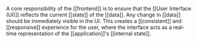 A core responsibility of the [[frontend]] is to ensure that the [[User Interface (UI)]] reflects the current [[state]] of the [[data]]. Any change in [[data]] should be immediately visible in the UI. This creates a [[consistent]] and [[responsive]] experience for the user, where the interface acts as a real-time representation of the [[application]]'s [[internal state]].